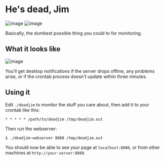 # He's dead, Jim
![image](https://i.imgflip.com/ihebz.jpg) ![image](https://memegenerator.net/img/instances/65756847/im-sorry-i-cant-hear-you-over-the-sound-of-how-awesome-i-am.jpg)

Basically, the dumbest possible thing you could to for monitoring.

## What it looks like
![image](http://storage9.static.itmages.com/i/18/0310/h_1520724312_6043538_6d65108798.png)

You'll get desktop notifications if the server drops offline, any problems
arise, or if the crontab process doesn't update within three minutes.

## Using it
Edit `./deadjim` to monitor the stuff you care about, then add it to your
crontab like this:

```crontab
* * * * * /path/to/deadjim /tmp/deadjim.out
```

Then run the webserver:

```sh
$ ./deadjim-webserver 8080 /tmp/deadjim.out
```

You should now be able to see your page at `localhost:8080`, or from other
machines at `http://your-server:8080`.
